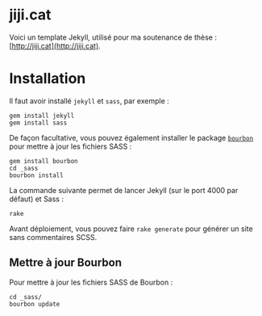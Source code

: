 # jiji.cat

Voici un template Jekyll, utilisé pour ma soutenance de thèse : [http://jiji.cat](http://jiji.cat).

# Installation

Il faut avoir installé `jekyll` et `sass`, par exemple :

    gem install jekyll
    gem install sass

De façon facultative, vous pouvez également installer le package [`bourbon`](https://github.com/thoughtbot/bourbon) pour mettre à jour les fichiers SASS :

    gem install bourbon
    cd _sass
    bourbon install

La commande suivante permet de lancer Jekyll (sur le port 4000 par défaut) et Sass :

    rake

Avant déploiement, vous pouvez faire `rake generate` pour générer un site sans commentaires SCSS.

## Mettre à jour Bourbon

Pour mettre à jour les fichiers SASS de Bourbon :

    cd _sass/
    bourbon update

